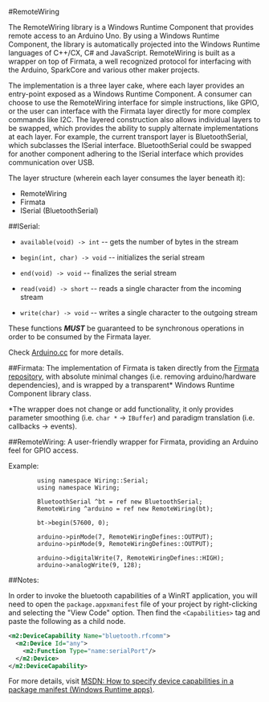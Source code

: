 #RemoteWiring

The RemoteWiring library is a Windows Runtime Component that provides remote access to an Arduino Uno. By using a Windows Runtime Component, the library is automatically projected into the Windows Runtime languages of C++/CX, C# and JavaScript. RemoteWiring is built as a wrapper on top of Firmata, a well recognized protocol for interfacing with the Arduino, SparkCore and various other maker projects.

The implementation is a three layer cake, where each layer provides an entry-point exposed as a Windows Runtime Component. A consumer can choose to use the RemoteWiring interface for simple instructions, like GPIO, or the user can interface with the Firmata layer directly for more complex commands like I2C. The layered construction also allows individual layers to be swapped, which provides the ability to supply alternate implementations at each layer. For example, the current transport layer is BluetoothSerial, which subclasses the ISerial interface. BluetoothSerial could be swapped for another component adhering to the ISerial interface which provides communication over USB.

The layer structure (wherein each layer consumes the layer beneath it):

- RemoteWiring
- Firmata
- ISerial (BluetoothSerial)

##ISerial:
- `available(void) -> int`
-- gets the number of bytes in the stream

- `begin(int, char) -> void`
-- initializes the serial stream

- `end(void) -> void`
-- finalizes the serial stream

- `read(void) -> short`
-- reads a single character from the incoming stream

- `write(char) -> void`
-- writes a single character to the outgoing stream

These functions ***MUST*** be guaranteed to be synchronous operations in order to be consumed by the Firmata layer.

Check [Arduino.cc](http://arduino.cc/en/Reference/Stream) for more details.

##Firmata:
The implementation of Firmata is taken directly from the [Firmata repository](https://github.com/firmata/protocol/blob/master/protocol.md), with absolute minimal changes (i.e. removing arduino/hardware dependencies), and is wrapped by a transparent* Windows Runtime Component library class.

*The wrapper does not change or add functionality, it only provides parameter smoothing (i.e. `char *` -> `IBuffer`) and paradigm translation (i.e. callbacks -> events).

##RemoteWiring:
A user-friendly wrapper for Firmata, providing an Arduino feel for GPIO access.

Example:
```C++/CX
        using namespace Wiring::Serial;
        using namespace Wiring;
        
        BluetoothSerial ^bt = ref new BluetoothSerial;
        RemoteWiring ^arduino = ref new RemoteWiring(bt);
        
        bt->begin(57600, 0);
        
        arduino->pinMode(7, RemoteWiringDefines::OUTPUT);
        arduino->pinMode(9, RemoteWiringDefines::OUTPUT);
        
        arduino->digitalWrite(7, RemoteWiringDefines::HIGH);
        arduino->analogWrite(9, 128);
```

##Notes:

In order to invoke the bluetooth capabilities of a WinRT application, you will need to open the `package.appxmanifest` file of your project by right-clicking and selecting the "View Code" option. Then find the `<Capabilities>` tag and paste the following as a child node.
```xml
<m2:DeviceCapability Name="bluetooth.rfcomm">
  <m2:Device Id="any">
    <m2:Function Type="name:serialPort"/>
  </m2:Device>
</m2:DeviceCapability>
```

For more details, visit [MSDN: How to specify device capabilities in a package manifest (Windows Runtime apps)](https://msdn.microsoft.com/en-us/library/windows/apps/dn263092.aspx).